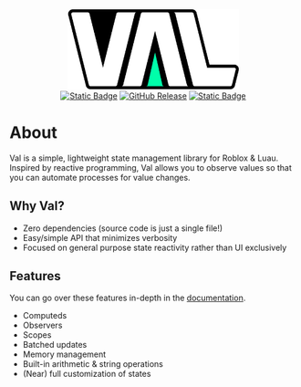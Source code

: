 <div align="center">
	<img src=".moonwave/static/logo.png" alt="logo" width="300"/>
</div>
<div align="center">
	<a href="https://tumblewede.github.io/Val/"><img alt="Static Badge" src="https://img.shields.io/badge/Documentation-brightgreen"></a>
	<a href="https://github.com/TumbleWede/Val/releases"><img alt="GitHub Release" src="https://img.shields.io/github/v/release/TumbleWede/Val?include_prereleases&label=Release"></a>
	<a href="LICENSE"><img alt="Static Badge" src="https://img.shields.io/badge/License-MIT-maroon"></a>
</div>

# About
Val is a simple, lightweight state management library for Roblox & Luau. Inspired by reactive programming, Val allows you to observe values so that you can automate processes for value changes.

## Why Val?
- Zero dependencies (source code is just a single file!)
- Easy/simple API that minimizes verbosity
- Focused on general purpose state reactivity rather than UI exclusively

## Features
You can go over these features in-depth in the [documentation](https://tumblewede.github.io/Val/docs/introduction).
- Computeds
- Observers
- Scopes
- Batched updates
- Memory management
- Built-in arithmetic & string operations
- (Near) full customization of states
